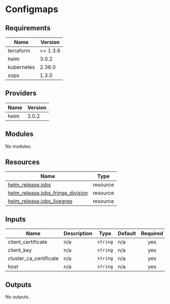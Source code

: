 # Configmaps


<!-- BEGIN_TF_DOCS -->
## Requirements

| Name | Version |
|------|---------|
| terraform | >= 1.3.6 |
| helm | 3.0.2 |
| kubernetes | 2.38.0 |
| sops | 1.3.0 |

## Providers

| Name | Version |
|------|---------|
| helm | 3.0.2 |

## Modules

No modules.

## Resources

| Name | Type |
|------|------|
| [helm_release.jobs](https://registry.terraform.io/providers/hashicorp/helm/3.0.2/docs/resources/release) | resource |
| [helm_release.jobs_fringe_division](https://registry.terraform.io/providers/hashicorp/helm/3.0.2/docs/resources/release) | resource |
| [helm_release.jobs_livegrep](https://registry.terraform.io/providers/hashicorp/helm/3.0.2/docs/resources/release) | resource |

## Inputs

| Name | Description | Type | Default | Required |
|------|-------------|------|---------|:--------:|
| client\_certificate | n/a | `string` | n/a | yes |
| client\_key | n/a | `string` | n/a | yes |
| cluster\_ca\_certificate | n/a | `string` | n/a | yes |
| host | n/a | `string` | n/a | yes |

## Outputs

No outputs.
<!-- END_TF_DOCS -->
